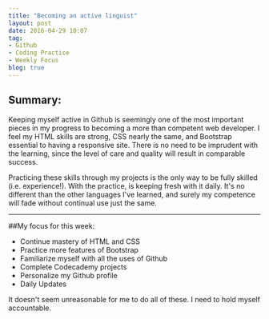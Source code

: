 ```yaml
---
title: "Becoming an active linguist"
layout: post
date: 2016-04-29 10:07
tag:
- Github
- Coding Practice
- Weekly Focus
blog: true
---
```


## Summary:
	
Keeping myself active in Github is seemingly one of the most important pieces in my progress to becoming a more than competent web developer. I feel my HTML skills are strong, CSS nearly the same, and Bootstrap essential to having a responsive site. There is no need to be imprudent with the learning, since the level of care and quality will result in comparable success. 

Practicing these skills through my projects is the only way to be fully skilled (i.e. experience!). With the practice, is keeping fresh with it daily. It's no different than the other languages I've learned, and surely my competence will fade without continual use just the same. 

---

##My focus for this week:

- Continue mastery of HTML and CSS
- Practice more features of Bootstrap
- Familiarize myself with all the uses of Github
- Complete Codecademy projects
- Personalize my Github profile
- Daily Updates


It doesn't seem unreasonable for me to do all of these. I need to hold myself accountable.

[1]: http://daringfireball.net/projects/markdown/
[2]: http://www.fileformat.info/info/unicode/char/2163/index.htm
[3]: http://www.markitdown.net/
[4]: http://daringfireball.net/projects/markdown/basics
[5]: http://daringfireball.net/projects/markdown/syntax
[6]: http://kune.fr/wp-content/uploads/2013/10/ghost-blog.jpg
